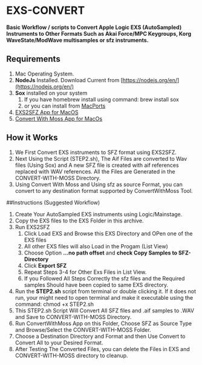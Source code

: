 # EXS-CONVERT
**Basic Workflow / scripts to Convert Apple Logic EXS (AutoSampled) Instruments to Other Formats Such as Akai Force/MPC Keygroups, Korg WaveState/ModWave multisamples or sfz instruments.**

## Requirements
1. Mac Operating System.
2. **NodeJs** Installed. Download Current from  [https://nodejs.org/en/](https://nodejs.org/en/)
3. **Sox** installed on your system
   1. If you have homebrew install using command: brew install sox
   2. or you can install from [MacPorts](https://ports.macports.org/port/sox/)
4. [EXS2SFZ App for MacOS](https://www.bjoernbojahr.de/exs2sfz.html)
5. [Convert With Moss App for MacOs](http://mossgrabers.de/Software/ConvertWithMoss/ConvertWithMoss.html)

## How it Works
1. We First Convert EXS instruments to SFZ format using EXS2SFZ.
2. Next Using the Script (STEP2.sh), The Aif Files are converted to Wav files (Using Sox) and A new SFZ file is created with aif references replaced with WAV references. All the Files are Generated in the CONVERT-WITH-MOSS Directory.
3. Using Convert With Moss and Using sfz as source Format, you can convert to any destination format supported by ConvertWithMoss Tool.

##Instructions (Suggested Workflow)
1. Create Your AutoSampled EXS instruments using Logic/Mainstage.
2. Copy the EXS files to the EXS Folder in this archive.
3. Run EXS2SFZ
   1. Click Load EXS and Browse this EXS Directory and OPen one of the EXS files
   2. All other EXS files will also Load in the Progam (List View)
   3. Choose Option **...no path offset** and **check Copy Samples to SFZ-Directory**
   4. Click **Export SFZ**
   5. Repeat Steps 3-4 for Other Exs Files in List View.
   6. If you Followed All Steps Correctly the sfz files and the Required samples Should have been copied to same EXS directory.
4. Run the **STEP2.sh** script from terminal or double clicking it. If it does not run, your might need to open terminal and make it executable using the command: chmod +x STEP2.sh
5. This STEP2.sh Script Will Convert All SFZ files and .aif samples to .WAV and Save to CONVERT-WITH-MOSS Directory.
6. Run ConvertWithMoss App on this Folder, Choose SFZ as Source Type and Browse/Select  the CONVERT-WITH-MOSS Folder. 
7. Choose a Destination Directory and Format and then Use Convert to Convert All to your Desired Format.
8. After Testing The Converted Files, you can delete the Files in EXS and CONVERT-WITH-MOSS directory to cleanup.





